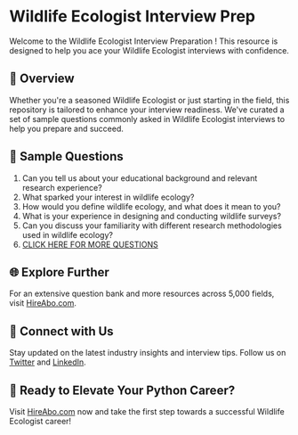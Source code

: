 # Wildlife Ecologist Interview Prep

Welcome to the Wildlife Ecologist Interview Preparation ! This resource is designed to help you ace your Wildlife Ecologist interviews with confidence.

## 🚀 Overview

Whether you're a seasoned Wildlife Ecologist or just starting in the field, this repository is tailored to enhance your interview readiness. We've curated a set of sample questions commonly asked in Wildlife Ecologist interviews to help you prepare and succeed.

## 📝 Sample Questions

1. Can you tell us about your educational background and relevant research experience?
2. What sparked your interest in wildlife ecology?
3. How would you define wildlife ecology, and what does it mean to you?
4. What is your experience in designing and conducting wildlife surveys?
5. Can you discuss your familiarity with different research methodologies used in wildlife ecology?
6. [CLICK HERE FOR MORE QUESTIONS](https://hireabo.com/job/5_1_39/Wildlife%20Ecologist)

## 🌐 Explore Further

For an extensive question bank and more resources across 5,000 fields, visit [HireAbo.com](https://www.hireabo.com).

## 📱 Connect with Us

Stay updated on the latest industry insights and interview tips. Follow us on [Twitter](https://twitter.com/hireabo) and [LinkedIn](https://www.linkedin.com/in/hire-abo-3609972a8/).

## 🚀 Ready to Elevate Your Python Career?

Visit [HireAbo.com](https://www.hireabo.com) now and take the first step towards a successful Wildlife Ecologist career!